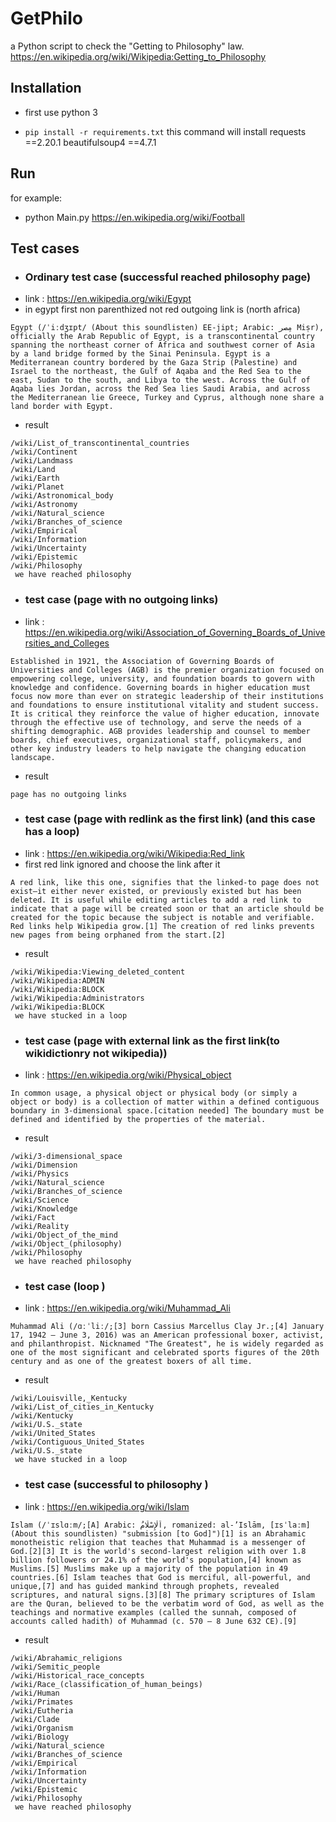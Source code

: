 # GetPhilo
a Python script to check the "Getting to Philosophy" law.
https://en.wikipedia.org/wiki/Wikipedia:Getting_to_Philosophy

## Installation
- first use python 3

 

- ``` pip install -r requirements.txt ```
this command will install
requests ==2.20.1
beautifulsoup4 ==4.7.1

## Run
for example:
- python Main.py https://en.wikipedia.org/wiki/Football

## Test cases

- ### Ordinary test case (successful reached philosophy page)
- link : https://en.wikipedia.org/wiki/Egypt
- in egypt first non parenthized not red outgoing link is (north africa)
```
Egypt (/ˈiːdʒɪpt/ (About this soundlisten) EE-jipt; Arabic: مِصر‎ Miṣr), officially the Arab Republic of Egypt, is a transcontinental country spanning the northeast corner of Africa and southwest corner of Asia by a land bridge formed by the Sinai Peninsula. Egypt is a Mediterranean country bordered by the Gaza Strip (Palestine) and Israel to the northeast, the Gulf of Aqaba and the Red Sea to the east, Sudan to the south, and Libya to the west. Across the Gulf of Aqaba lies Jordan, across the Red Sea lies Saudi Arabia, and across the Mediterranean lie Greece, Turkey and Cyprus, although none share a land border with Egypt.
```
- result 
```
/wiki/List_of_transcontinental_countries
/wiki/Continent
/wiki/Landmass
/wiki/Land
/wiki/Earth
/wiki/Planet
/wiki/Astronomical_body
/wiki/Astronomy
/wiki/Natural_science
/wiki/Branches_of_science
/wiki/Empirical
/wiki/Information
/wiki/Uncertainty
/wiki/Epistemic
/wiki/Philosophy
 we have reached philosophy
 ```
- ### test case (page with no outgoing links)
- link : https://en.wikipedia.org/wiki/Association_of_Governing_Boards_of_Universities_and_Colleges
```
Established in 1921, the Association of Governing Boards of Universities and Colleges (AGB) is the premier organization focused on empowering college, university, and foundation boards to govern with knowledge and confidence. Governing boards in higher education must focus now more than ever on strategic leadership of their institutions and foundations to ensure institutional vitality and student success. It is critical they reinforce the value of higher education, innovate through the effective use of technology, and serve the needs of a shifting demographic. AGB provides leadership and counsel to member boards, chief executives, organizational staff, policymakers, and other key industry leaders to help navigate the changing education landscape.
```
- result 
```
page has no outgoing links
```
- ### test case (page with redlink as the first link) (and this case has a loop)
- link : https://en.wikipedia.org/wiki/Wikipedia:Red_link
- first red link ignored and choose the link after it
```
A red link, like this one, signifies that the linked-to page does not exist‍—‌it either never existed, or previously existed but has been deleted. It is useful while editing articles to add a red link to indicate that a page will be created soon or that an article should be created for the topic because the subject is notable and verifiable. Red links help Wikipedia grow.[1] The creation of red links prevents new pages from being orphaned from the start.[2]
```
- result 
```
/wiki/Wikipedia:Viewing_deleted_content
/wiki/Wikipedia:ADMIN
/wiki/Wikipedia:BLOCK
/wiki/Wikipedia:Administrators
/wiki/Wikipedia:BLOCK
 we have stucked in a loop
```

- ### test case (page with external link as the first link(to wikidictionry not wikipedia))
- link : https://en.wikipedia.org/wiki/Physical_object
```
In common usage, a physical object or physical body (or simply a object or body) is a collection of matter within a defined contiguous boundary in 3-dimensional space.[citation needed] The boundary must be defined and identified by the properties of the material. 
```
- result 
```
/wiki/3-dimensional_space
/wiki/Dimension
/wiki/Physics
/wiki/Natural_science
/wiki/Branches_of_science
/wiki/Science
/wiki/Knowledge
/wiki/Fact
/wiki/Reality
/wiki/Object_of_the_mind
/wiki/Object_(philosophy)
/wiki/Philosophy
 we have reached philosophy
```

- ### test case (loop )
- link : https://en.wikipedia.org/wiki/Muhammad_Ali
```
Muhammad Ali (/ɑːˈliː/;[3] born Cassius Marcellus Clay Jr.;[4] January 17, 1942 – June 3, 2016) was an American professional boxer, activist, and philanthropist. Nicknamed "The Greatest", he is widely regarded as one of the most significant and celebrated sports figures of the 20th century and as one of the greatest boxers of all time.
```
- result 
```
/wiki/Louisville,_Kentucky
/wiki/List_of_cities_in_Kentucky
/wiki/Kentucky
/wiki/U.S._state
/wiki/United_States
/wiki/Contiguous_United_States
/wiki/U.S._state
 we have stucked in a loop
```

- ### test case (successful to philosophy )
- link : https://en.wikipedia.org/wiki/Islam
```
Islam (/ˈɪslɑːm/;[A] Arabic: اَلْإِسْلَامُ‎, romanized: al-’Islām, [ɪsˈlaːm] (About this soundlisten) "submission [to God]")[1] is an Abrahamic monotheistic religion that teaches that Muhammad is a messenger of God.[2][3] It is the world's second-largest religion with over 1.8 billion followers or 24.1% of the world's population,[4] known as Muslims.[5] Muslims make up a majority of the population in 49 countries.[6] Islam teaches that God is merciful, all-powerful, and unique,[7] and has guided mankind through prophets, revealed scriptures, and natural signs.[3][8] The primary scriptures of Islam are the Quran, believed to be the verbatim word of God, as well as the teachings and normative examples (called the sunnah, composed of accounts called hadith) of Muhammad (c. 570 – 8 June 632 CE).[9]
```
- result 
```
/wiki/Abrahamic_religions
/wiki/Semitic_people
/wiki/Historical_race_concepts
/wiki/Race_(classification_of_human_beings)
/wiki/Human
/wiki/Primates
/wiki/Eutheria
/wiki/Clade
/wiki/Organism
/wiki/Biology
/wiki/Natural_science
/wiki/Branches_of_science
/wiki/Empirical
/wiki/Information
/wiki/Uncertainty
/wiki/Epistemic
/wiki/Philosophy
 we have reached philosophy
```
